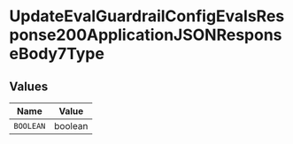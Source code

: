 # UpdateEvalGuardrailConfigEvalsResponse200ApplicationJSONResponseBody7Type


## Values

| Name      | Value     |
| --------- | --------- |
| `BOOLEAN` | boolean   |